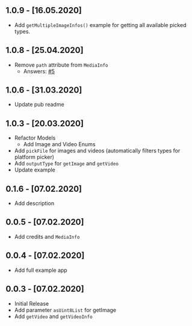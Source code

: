 ## 1.0.9 - [16.05.2020]

* Add `getMultipleImageInfos()` example for getting all available picked types.

## 1.0.8 - [25.04.2020]

* Remove `path` attribute from `MediaInfo`
    - Answers: [#5](https://github.com/Ahmadre/image_picker_web/issues/5)

## 1.0.6 - [31.03.2020]

* Update pub readme

## 1.0.3 - [20.03.2020]

* Refactor Models
    - Add Image and Video Enums
* Add `pickFile` for images and videos (automatically filters types for platform picker)
* Add `outputType` for `getImage` and `getVideo`
* Update example

## 0.1.6 - [07.02.2020]

* Add description

## 0.0.5 - [07.02.2020]

* Add credits and ```MediaInfo```

## 0.0.4 - [07.02.2020]

* Add full example app

## 0.0.3 - [07.02.2020]

* Initial Release
* Add parameter ```asUint8List``` for getImage
* Add ```getVideo``` and ```getVideoInfo```
